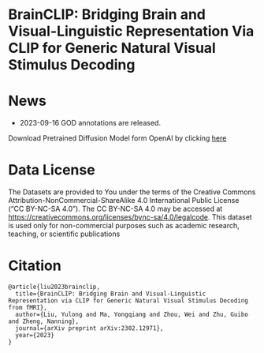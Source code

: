 # BrainCLIP: Bridging Brain and Visual-Linguistic Representation Via CLIP for Generic Natural Visual Stimulus Decoding
# News 
  * 2023-09-16 GOD annotations are released.

Download Pretrained Diffusion Model form OpenAI by clicking [here](https://openaipublic.blob.core.windows.net/diffusion/jul-2021/256x256_diffusion_uncond.pt)

# Data License
The Datasets are provided to You under the terms of
the Creative Commons Attribution-NonCommercial-ShareAlike 4.0 International Public License (“CC
BY-NC-SA 4.0”). The CC BY-NC-SA 4.0 may be
accessed at https://creativecommons.org/licenses/bync-sa/4.0/legalcode. This dataset is used only for non-commercial purposes such as academic research, teaching,
or scientific publications
# Citation
```
@article{liu2023brainclip,
  title={BrainCLIP: Bridging Brain and Visual-Linguistic Representation via CLIP for Generic Natural Visual Stimulus Decoding from fMRI},
  author={Liu, Yulong and Ma, Yongqiang and Zhou, Wei and Zhu, Guibo and Zheng, Nanning},
  journal={arXiv preprint arXiv:2302.12971},
  year={2023}
}
```

